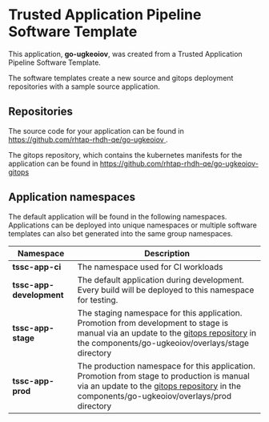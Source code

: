 # Trusted Application Pipeline Software Template

This application, **go-ugkeoiov**, was created from a Trusted Application Pipeline Software Template.

The software templates create a new source and gitops deployment repositories with a sample source application. 

## Repositories

The source code for your application can be found in [https://github.com/rhtap-rhdh-qe/go-ugkeoiov ](https://github.com/rhtap-rhdh-qe/go-ugkeoiov ).
 
The gitops repository, which contains the kubernetes manifests for the application can be found in 
[https://github.com/rhtap-rhdh-qe/go-ugkeoiov-gitops ](https://github.com/rhtap-rhdh-qe/go-ugkeoiov-gitops ) 

## Application namespaces 

The default application will be found in the following namespaces. Applications can be deployed into unique namespaces or multiple software templates can also bet generated into the same group namespaces.  

|  Namespace   |  Description   |  
| -------- | -------- |
| **tssc-app-ci** | The namespace used for CI workloads |
| **tssc-app-development** | The default application during development. Every build will be deployed to this namespace for testing. |
| **tssc-app-stage** | The staging namespace for this application. Promotion from development to stage is manual via an update to the [gitops repository](https://github.com/rhtap-rhdh-qe/go-ugkeoiov-gitops ) in the components/go-ugkeoiov/overlays/stage directory |
| **tssc-app-prod** | The production namespace for this application. Promotion from stage to production is manual via an update to the [gitops repository](https://github.com/rhtap-rhdh-qe/go-ugkeoiov-gitops ) in the components/go-ugkeoiov/overlays/prod directory |